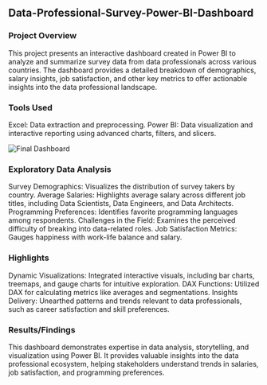 ## Data-Professional-Survey-Power-BI-Dashboard

### Project Overview
This project presents an interactive dashboard created in Power BI to analyze and summarize survey data from data professionals across various countries. The dashboard provides a detailed breakdown of demographics, salary insights, job satisfaction, and other key metrics to offer actionable insights into the data professional landscape.

### Tools Used

Excel: Data extraction and preprocessing.
Power BI: Data visualization and interactive reporting using advanced charts, filters, and slicers.

![Final Dashboard](https://github.com/user-attachments/assets/1b0285bb-2ebc-45f0-b87c-92bb5861dcae)

### Exploratory Data Analysis

Survey Demographics: Visualizes the distribution of survey takers by country.
Average Salaries: Highlights average salary across different job titles, including Data Scientists, Data Engineers, and Data Architects.
Programming Preferences: Identifies favorite programming languages among respondents.
Challenges in the Field: Examines the perceived difficulty of breaking into data-related roles.
Job Satisfaction Metrics: Gauges happiness with work-life balance and salary.

### Highlights

Dynamic Visualizations: Integrated interactive visuals, including bar charts, treemaps, and gauge charts for intuitive exploration.
DAX Functions: Utilized DAX for calculating metrics like averages and segmentations.
Insights Delivery: Unearthed patterns and trends relevant to data professionals, such as career satisfaction and skill preferences.

### Results/Findings 

This dashboard demonstrates expertise in data analysis, storytelling, and visualization using Power BI. It provides valuable insights into the data professional ecosystem, helping stakeholders understand trends in salaries, job satisfaction, and programming preferences.










